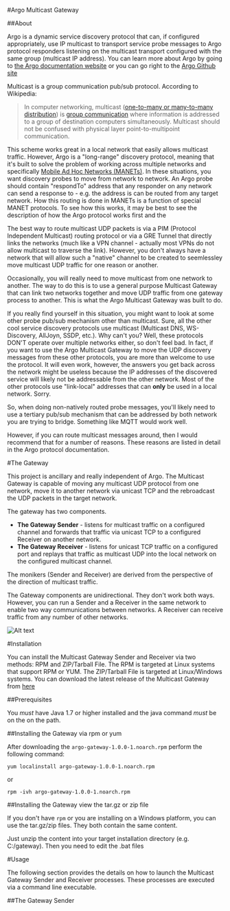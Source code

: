 #Argo Multicast Gateway

##About

Argo is a dynamic service discovery protocol that can, if configured appropriately, use IP multicast to transport service probe messages to Argo protocol responders listening on the multicast transport configured with the same group (multicast IP address).  You can learn more about Argo by going to [the Argo documentation website](http://www.argo.ws) or you can go right to the [Argo Github site](https://github.com/di2e/Argo)
 
Multicast is a group communication pub/sub protocol.  According to Wikipedia:

> In computer networking, multicast ([one-to-many or many-to-many distribution][1]) is [group communication][2] where information is addressed to a group of destination computers simultaneously. Multicast should not be confused with physical layer point-to-multipoint communication.

[1]: http://books.google.se/books?id=EUUqAAAACAAJ&dq=multicast+%22one+to+many%22+television&hl=sv&sa=X&ei=bYNyU_q-FofyyAPKu4GYAQ&redir_esc=y "Lawrence Harte, Introduction to Data Multicasting, Althos Publishing 2008."
[2]: http://books.google.se/books?id=I4excGQVTVkC&pg=PA302&dq=multicast+%22one+to+many%22+%22group+communication%22+-IP_multicast&hl=sv&sa=X&ei=iIRyU7rEJemdyQPktICQCA&ved=0CDIQ6AEwAA#v=onepage&q=multicast%20%22one%20to%20many%22%20%22group%20communication%22%20-IP_multicast&f=false "Media-communication based on Application-Layer Multicast"

This scheme works great in a local network that easily allows multicast traffic.  However, Argo is a "long-range" discovery protocol, meaning that it's built to solve the problem of working across multiple networks and specifically [Mobile Ad Hoc Networks (MANETs)](https://en.wikipedia.org/wiki/Mobile_ad_hoc_network).  In these situations, you want discovery probes to move from network to network.  An Argo probe should contain "respondTo" address that any responder on any network can send a response to - e.g. the address is can be routed from any target network.  How this routing is done in MANETs is a function of special MANET protocols.  To see how this works, it may be best to see the description of how the Argo protocol works first and the

The best way to route multicast UDP packets is via a PIM (Protocol Independent Multicast) routing protocol or via a GRE Tunnel that directly links the networks (much like a VPN channel - actually most VPNs do not allow multicast to traverse the link).  However, you don't always have a network that will allow such a "native" channel to be created to seemlessley move multicast UDP traffic for one reason or another.

Occasionally, you will really need to move multicast from one network to another.  The way to do this is to use a general purpose Multicast Gateway that can link two networks together and move UDP traffic from one gateway process to another.  This is what the Argo Multicast Gateway was built to do.

If you really find yourself in this situation, you might want to look at some other probe pub/sub mechanism other than multicast.  Sure, all the other cool service discovery protocols use multicast (Multicast DNS, WS-Discovery, AllJoyn, SSDP, etc.).  Why can't you?  Well, these protocols DON'T operate over multiple networks either, so don't feel bad.  In fact, if you want to use the Argo Multicast Gateway to move the UDP discovery messages from these other protocols, you are more than welcome to use the protocol.  It will even work, however, the answers you get back across the network might be useless because the IP addresses of the discovered service will likely not be addressable from the other network.  Most of the other protocols use "link-local" addresses that can **only** be used in a local network.  Sorry.

So, when doing non-natively routed probe messages, you'll likely need to use a tertiary pub/sub mechanism that can be addressed by both network you are trying to bridge.  Something like MQTT would work well.  

However, if you can route multicast messages around, then I would recommend that for a number of reasons.  These reasons are listed in detail in the Argo protocol documentation.

#The Gateway

This project is ancillary and really independent of Argo.  The Multicast Gateway is capable of moving any multicast UDP protocol from one network, move it to another network via unicast TCP and the rebroadcast the UDP packets in the target network.  

The gateway has two components.

 * **The Gateway Sender** - listens for multicast traffic on a configured channel and forwards that traffic via unicast TCP to a configured Receiver on another network.
 * **The Gateway Receiver** - listens for unicast TCP traffic on a configured port and replays that traffic as multicast UDP into the local network on the configured multicast channel.
 
The monikers (Sender and Receiver) are derived from the perspective of the direction of multicast traffic.
 
The Gateway components are unidirectional.  They don't work both ways.  However, you can run a Sender and a Receiver in the same network to enable two way communications between networks.  A Receiver can receive traffic from any number of other networks.
 
![Alt text](/Users/jmsimpson/intelij/multicastGateway/src/resources/gateway/docs/multicast_gateway_overview.svg)


#Installation

You can install the Multicast Gateway Sender and Receiver via two methods: RPM and ZIP/Tarball File.  The RPM is targeted at Linux systems that support RPM or YUM.  The ZIP/Tarball File is targeted at Linux/Windows systems.  You can download the latest release of the Multicast Gateway from [here](https://github.com/argoDevelopment/multicastGateway/releases/latest)

##Prerequisites

You *must* have Java 1.7 or higher installed and the java command *must* be on the on the path.

##Installing the Gateway via rpm or yum

After downloading the `argo-gateway-1.0.0-1.noarch.rpm` perform the following command:

```
yum localinstall argo-gateway-1.0.0-1.noarch.rpm
```

or 

```
rpm -ivh argo-gateway-1.0.0-1.noarch.rpm
```
 
##Installing the Gateway view the tar.gz or zip file

If you don't have `rpm` or you are installing on a Windows platform, you can use the tar.gz/zip files.  They both contain the same content.

Just unzip the content into your target installation directory (e.g. C:/gateway).  Then you need to edit the .bat files

#Usage
 
 The following section provides the details on how to launch the Multicast Gateway Sender and Receiver processes.  These processes are executed via a command line executable.
 
##The Gateway Sender